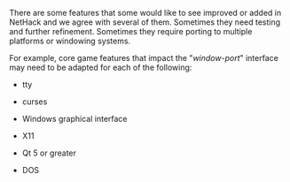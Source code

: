 There are some features that some would like to see improved or added in
NetHack and we agree with several of them. Sometimes they need testing
and further refinement. Sometimes they require porting to multiple
platforms or windowing systems.

For example, core game features that impact the "*window-port*"
interface may need to be adapted for each of the following:

-   tty

-   curses

-   Windows graphical interface

-   X11

-   Qt 5 or greater

-   DOS
